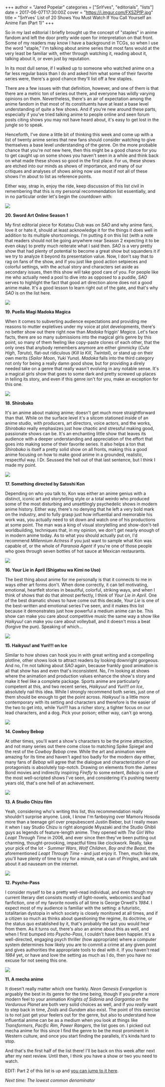+++
author = "Jared Popelar"
categories = ["SnYves", "editorials", "lists"]
date = 2017-06-07T17:30:00Z
cover = "https://i.imgur.com/FXSZPfP.jpg"
title = "SnYves' List of 20 Shows You Must Watch If You Call Yourself an Anime Fan (Part 1)"
+++


So in my last editorial I briefly brought up the concept of "staples" in anime fandom and left the door pretty wide open for interpretation on that front. Some of my readers may know I have a background in TCGs, so when I use the word "staple," I'm talking about anime series that most fans would at the very least be familiar with, either through watching it, reading about it, talking about it, or even just by reputation. 

In its most dull sense, if I walked up to someone who watched anime on a far less regular basis than I do and asked him what some of their favorite series were, there's a good chance they'll list off a few staples. 

There are a few issues with that definition, however, and one of them is that there are a metric ton of series out there, and everyone has wildly varying opinions on them. Nevertheless, there's an air of expectation among the anime fandom in that most of its constituents have at least a base level understanding of quite a few shows. And if you're new around these parts, especially if you've tried talking anime to people online and seen forum posts citing shows you may not have heard about, it's easy to get lost in the jungle so to speak.

Henceforth, I've done a little bit of thinking this week and come up with a list of twenty anime series that new fans should consider watching to give themselves a base level understanding of the genre. On the more probable chance that you're *not* new here, then this might be a good chance for you to get caught up on some shows you haven't seen in a while and think back on what made these shows so good in the first place. For us, these shows are etched into our minds as shows of importance, and many of our critiques and analyses of shows airing now use most if not all of these shows I'm about to list as reference points.

Either way, strap in, enjoy the ride, keep discussion of this list civil in remembering that this is my personal recommendation list essentially, and in no particular order let's begin the countdown with:

![](https://i.imgur.com/Uq2EqXe.jpg)

**20. Sword Art Online Season 1**

My first editorial piece for Kotatsu Club was on *SAO* and why anime fans, love it or hate it, should at least acknowledge it for the things it does well in addition to its multiple shortcomings. I'm putting it on this list (with a note that readers should not be going anywhere near Season 2 expecting it to be even okay) to pretty much reiterate what I said then. *SAO* is a very pretty show that had plenty of potential to become a great show but squanders it if we try to analyze it beyond its presentation value. Now, I don't say that to rag on fans of the show, and if you just like good action setpieces and colorful settings, with the actual story and characters set aside as secondary issues, then this show will take good care of you. For people like me who actually need a pool to dive into as opposed to a puddle, *SAO* serves to highlight the fact that good art direction alone does not a good anime make. It's a good lesson to learn right out of the gate, and that's why *SAO* is on the list here.

![](https://i.imgur.com/S3GF4E2.jpg)

**19. Puella Magi Madoka Magica**

When it comes to subverting audience expectations and providing me reasons to mutter expletives under my voice at plot developments, there's no better show out there right now than *Madoka* friggin' *Magica*. Let's face facts, there are so many submissions into the magical girls genre by this point, so many of them feeling like copy-paste clones of each other, that the only ones that anybody remembers  anymore are either gimmicky (*Cute High*, *Taruto*), flat-out ridiculous (*Kill la Kill*, *Twintail*), or stand up on their own merits (*Sailor Moon*, *Yuki Yuna*). *Madoka* falls into the third category not only for being a really damn good show, but for providing a direly needed take on a genre that really wasn't evolving in any notable sense. It's a magical girls show that goes to some dark and pretty screwed up places in telling its story, and even if this genre isn't for you, make an exception for this one.

![](https://i.imgur.com/qlC6jIA.jpg)

**18. Shirobako**

It's an anime about making anime; doesn't get much more straightforward than that. While on the surface level it's a sitcom stationed inside of an anime studio, with producers, art directors, voice actors, and the works, *Shirobako* really emphasizes just how chaotic and stressful making good, passionate shows can be. It's an enchanting little show that leaves its audience with a deeper understanding and appreciation of the effort that goes into making some of their favorite series. It also helps a ton that *Shirobako* is itself a pretty solid show on all fronts, making this a good anime focusing on how to make good anime in a grounded, realistic, respectful way. I Dr. Seussed the hell out of that last sentence, but I think I made my point.

![](https://i.imgur.com/3Ob7i0X.jpg)

**17. Something directed by Satoshi Kon**

Depending on who you talk to, Kon was either an anime genius with a distinct, iconic art and storytelling style or a total weirdo who produced some of the most disturbing and unsettlingly psychedelic shows in modern anime history. Either way, there's no denying that he left a very bold mark on the industry, and to fully grasp just how influential and memorable his work was, you actually need to sit down and watch one of his productions at some point. The man was a king of visual storytelling and show-don't-tell worldbuilding, techniques that, in my opinion, we don't get nearly enough of in modern anime today. As to what you should actually put on, I'd recommend *Millennium Actress* if you just want to sample what Kon was capable of, or the whole of *Paranoia Agent* if you're one of those people who goes through seven bottles of hot sauce at Mexican restaurants.

![](https://i.imgur.com/XfR4rE0.jpg)

**16. Your Lie in April (Shigatsu wa Kimi no Uso)**

The best thing about anime for me personally is that it connects to me in ways other art forms don't. When done correctly, it can tell motivating, emotional, heartfelt stories in beautiful, colorful, striking ways, and when I think of shows that do that almost perfectly, I think of *Your Lie in April*. One of the best dramatic shows to have come out this decade, *Your Lie* is one of the best-written and emotional series I've seen, and it makes this list because it demonstrates just how powerful a medium anime can be. This show can make you care about competitive music the same way a show like *Haikyuu!* can make you care about volleyball, and it doesn't miss a beat (forgive the pun). Speaking of which...

![](https://i.imgur.com/8838IbY.jpg)

**15. Haikyuu! and Yuri!!! on Ice**

Similar to how shows can hook you in with great writing and a compelling plotline, other shows look to attract readers by looking downright gorgeous. And no, I'm not talking about *SAO* again, because frankly good animation is all that show has and even that's inconsistent. No, I'm looking at shows where the animation and production values enhance the show's story and make it feel like a complete package. Sports anime are particularly competent at this, and two recent series, *Haikyuu!* and *Yuri!!! on Ice*, absolutely nail this idea. While I strongly recommend both series, just one of them should be enough to get the point across. *Haikyuu!* is a little more contemporary with its setting and characters and therefore is the easier of the two to get into, while *Yuri!!!* has a richer story, a tighter focus on our lead characters, and a dog. Pick your poison; either way, can't go wrong.

![](https://i.imgur.com/cy4a973.jpg)

**14. Cowboy Bebop**

At other times, you'll want a show's characters to be the prime attraction, and not many series out there come close to matching Spike Spiegel and the rest of the *Cowboy Bebop* crew. While the art and animation were amazing for its time and haven't aged too badly for the modern day either, many fans of *Bebop* will agree that the dialogue and characterization of our protagonists is absolutely top-notch. Drawing on elements from the James Bond movies and indirectly inspiring *Firefly* to some extent, *Bebop* is one of the most well-scripted shows I've seen, and considering it's pushing twenty years old, that's one hell of an achievement. 

![](https://i.imgur.com/7dfUfJZ.jpg)

**13. A Studio Chizu film**

Yeah, considering who's writing this list, this recommendation really shouldn't surprise anyone. Look, I know I'm fanboying over Mamoru Hosoda more than a teenage girl over prepubescent Justin Bieber, but I really mean it when I say Studio Chizu is right alongside Miyazaki and the Studio Ghibli guys as legends of feature-length anime. They opened with *The Girl Who Leapt Through Time* in 2006, and ever since then they've been putting out charming, thought-provoking, impactful films like clockwork. Really, take your pick of the lot - *Summer Wars*, *Wolf Children*, *Boy and the Beast*, the aforementioned *Leapt Through Time* - and just enjoy it. Then, much like me, you'll have plenty of time to cry for a minute, eat a can of Pringles, and talk about it ad nauseam on the internet.

![](https://i.imgur.com/mAUguXu.jpg)

**12. Psycho-Pass**

I consider myself to be a pretty well-read individual, and even though my current literary diet consists mostly of light-novels, webcomics and bad fanfiction, one of my favorite novels of all time is George Orwell's *1984*. I expect most of my audience is familiar with the setting: a futuristic, totalitarian dystopia in which society is closely monitored at all times, and if a citizen so much as thinks about questioning the regime, its doctrine, or the status quo established by it, that's probably the last you would hear from them. As it turns out, there's also an anime about this as well, and when I first bumped into *Psycho-Pass*, I couldn't have been happier. It's a well-directed, engaging psych thriller (how appropriate) where a computer system determines how likely you are to commit a crime at any given point and gives authorities the appropriate tools to deal with it. If you haven't read *1984* yet, or have and love the setting as much as I do, then you have no excuse for not seeing this one.

![](https://i.imgur.com/ux123Sa.jpg)

**11. A mecha anime**

It doesn't really matter which one frankly. *Neon Genesis Evangelion* is arguably the best in its genre for the time being, though if you prefer a more modern feel to your animation *Knights of Sidonia* and *Gargantia on the Verdurous Planet* are both very solid choices as well, and if you *really* want to step back in time, *Zoids* and *Gundam* also exist. The point of this exercise is to not just get your feelers out for the genre, but also to understand how influential anime can be as a medium when you look at things like *Transformers*, *Pacific Rim*, *Power Rangers*, the list goes on. I picked out mecha anime for this since I find the genre to be the most prominent in Western culture, and once you start finding the parallels, it's kinda hard to stop.

And that's the first half of the list there! I'll be back on this week after next after my next review. Until then, I think you have a show or two you need to watch.

EDIT: Part 2 of this list is up and [you can jump to it here](https://kotatsu.club/snyves-list-of-20-shows-you-must-watch-if-you-call-yourself-an-anime-fan-part-2/).

*Next time: The lowest common denominator*

